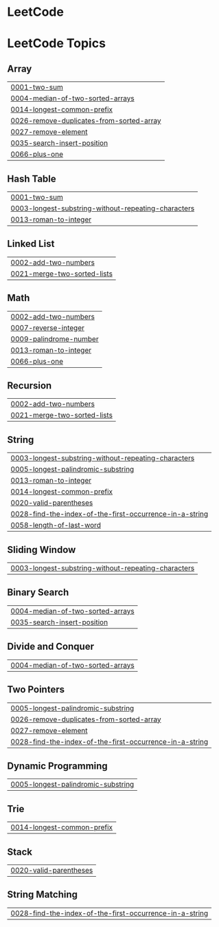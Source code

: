 # LeetCode

<!---LeetCode Topics Start-->
# LeetCode Topics
## Array
|  |
| ------- |
| [0001-two-sum](https://github.com/ShivangMangal/LeetCode/tree/master/0001-two-sum) |
| [0004-median-of-two-sorted-arrays](https://github.com/ShivangMangal/LeetCode/tree/master/0004-median-of-two-sorted-arrays) |
| [0014-longest-common-prefix](https://github.com/ShivangMangal/LeetCode/tree/master/0014-longest-common-prefix) |
| [0026-remove-duplicates-from-sorted-array](https://github.com/ShivangMangal/LeetCode/tree/master/0026-remove-duplicates-from-sorted-array) |
| [0027-remove-element](https://github.com/ShivangMangal/LeetCode/tree/master/0027-remove-element) |
| [0035-search-insert-position](https://github.com/ShivangMangal/LeetCode/tree/master/0035-search-insert-position) |
| [0066-plus-one](https://github.com/ShivangMangal/LeetCode/tree/master/0066-plus-one) |
## Hash Table
|  |
| ------- |
| [0001-two-sum](https://github.com/ShivangMangal/LeetCode/tree/master/0001-two-sum) |
| [0003-longest-substring-without-repeating-characters](https://github.com/ShivangMangal/LeetCode/tree/master/0003-longest-substring-without-repeating-characters) |
| [0013-roman-to-integer](https://github.com/ShivangMangal/LeetCode/tree/master/0013-roman-to-integer) |
## Linked List
|  |
| ------- |
| [0002-add-two-numbers](https://github.com/ShivangMangal/LeetCode/tree/master/0002-add-two-numbers) |
| [0021-merge-two-sorted-lists](https://github.com/ShivangMangal/LeetCode/tree/master/0021-merge-two-sorted-lists) |
## Math
|  |
| ------- |
| [0002-add-two-numbers](https://github.com/ShivangMangal/LeetCode/tree/master/0002-add-two-numbers) |
| [0007-reverse-integer](https://github.com/ShivangMangal/LeetCode/tree/master/0007-reverse-integer) |
| [0009-palindrome-number](https://github.com/ShivangMangal/LeetCode/tree/master/0009-palindrome-number) |
| [0013-roman-to-integer](https://github.com/ShivangMangal/LeetCode/tree/master/0013-roman-to-integer) |
| [0066-plus-one](https://github.com/ShivangMangal/LeetCode/tree/master/0066-plus-one) |
## Recursion
|  |
| ------- |
| [0002-add-two-numbers](https://github.com/ShivangMangal/LeetCode/tree/master/0002-add-two-numbers) |
| [0021-merge-two-sorted-lists](https://github.com/ShivangMangal/LeetCode/tree/master/0021-merge-two-sorted-lists) |
## String
|  |
| ------- |
| [0003-longest-substring-without-repeating-characters](https://github.com/ShivangMangal/LeetCode/tree/master/0003-longest-substring-without-repeating-characters) |
| [0005-longest-palindromic-substring](https://github.com/ShivangMangal/LeetCode/tree/master/0005-longest-palindromic-substring) |
| [0013-roman-to-integer](https://github.com/ShivangMangal/LeetCode/tree/master/0013-roman-to-integer) |
| [0014-longest-common-prefix](https://github.com/ShivangMangal/LeetCode/tree/master/0014-longest-common-prefix) |
| [0020-valid-parentheses](https://github.com/ShivangMangal/LeetCode/tree/master/0020-valid-parentheses) |
| [0028-find-the-index-of-the-first-occurrence-in-a-string](https://github.com/ShivangMangal/LeetCode/tree/master/0028-find-the-index-of-the-first-occurrence-in-a-string) |
| [0058-length-of-last-word](https://github.com/ShivangMangal/LeetCode/tree/master/0058-length-of-last-word) |
## Sliding Window
|  |
| ------- |
| [0003-longest-substring-without-repeating-characters](https://github.com/ShivangMangal/LeetCode/tree/master/0003-longest-substring-without-repeating-characters) |
## Binary Search
|  |
| ------- |
| [0004-median-of-two-sorted-arrays](https://github.com/ShivangMangal/LeetCode/tree/master/0004-median-of-two-sorted-arrays) |
| [0035-search-insert-position](https://github.com/ShivangMangal/LeetCode/tree/master/0035-search-insert-position) |
## Divide and Conquer
|  |
| ------- |
| [0004-median-of-two-sorted-arrays](https://github.com/ShivangMangal/LeetCode/tree/master/0004-median-of-two-sorted-arrays) |
## Two Pointers
|  |
| ------- |
| [0005-longest-palindromic-substring](https://github.com/ShivangMangal/LeetCode/tree/master/0005-longest-palindromic-substring) |
| [0026-remove-duplicates-from-sorted-array](https://github.com/ShivangMangal/LeetCode/tree/master/0026-remove-duplicates-from-sorted-array) |
| [0027-remove-element](https://github.com/ShivangMangal/LeetCode/tree/master/0027-remove-element) |
| [0028-find-the-index-of-the-first-occurrence-in-a-string](https://github.com/ShivangMangal/LeetCode/tree/master/0028-find-the-index-of-the-first-occurrence-in-a-string) |
## Dynamic Programming
|  |
| ------- |
| [0005-longest-palindromic-substring](https://github.com/ShivangMangal/LeetCode/tree/master/0005-longest-palindromic-substring) |
## Trie
|  |
| ------- |
| [0014-longest-common-prefix](https://github.com/ShivangMangal/LeetCode/tree/master/0014-longest-common-prefix) |
## Stack
|  |
| ------- |
| [0020-valid-parentheses](https://github.com/ShivangMangal/LeetCode/tree/master/0020-valid-parentheses) |
## String Matching
|  |
| ------- |
| [0028-find-the-index-of-the-first-occurrence-in-a-string](https://github.com/ShivangMangal/LeetCode/tree/master/0028-find-the-index-of-the-first-occurrence-in-a-string) |
<!---LeetCode Topics End-->